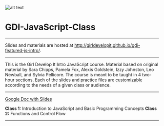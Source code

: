 ![alt text][logo]

[logo]: http://girldevelopit.github.io/gdi-featured-js-intro/dist/img/circle-gdi-logo.png
# GDI-JavaScript-Class
---

Slides and materials are hosted at http://girldevelopit.github.io/gdi-featured-js-intro/.  

---
This is the Girl Develop It Intro JavaScript course. Material based on original material by Sara Chipps, Pamela Fox, Alexis Goldstein, Izzy Johnston, Leo Newball, and Sylvia Pellicore.  The course is meant to be taught in 4 two-hour sections. Each of the slides and practice files are customizable according to the needs of a given class or audience.

---

[Google Doc with Slides](https://docs.google.com/document/d/e/2PACX-1vQuUwBnt0YhsDTxpTAfk0Q4j1FZUxLkkbqfbhqeVrT7OnhAceVcV5LuUqPer3z3Rf2zN0FNxkPCantn/pub)

**Class 1:** Introduction to JavaScript and Basic Programming Concepts
**Class 2:** Functions and Control Flow

---
